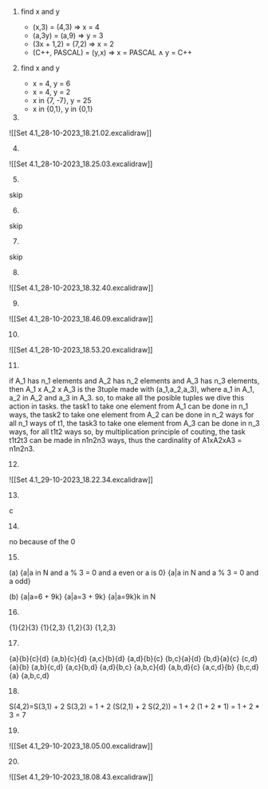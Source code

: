 1. find x and y
	- (x,3) = (4,3) => x = 4
	- (a,3y) = (a,9) => y = 3
	- (3x + 1,2) = (7,2) => x = 2
	- (C++, PASCAL) = (y,x) => x = PASCAL $\land$ y = C++

2. find x and y
	- x = 4, y = 6
	- x = 4, y = 2
	- x in {7, -7}, y = 25
	- x in {0,1}, y in {0,1}

3.
![[Set 4.1_28-10-2023_18.21.02.excalidraw]]

4.
![[Set 4.1_28-10-2023_18.25.03.excalidraw]]

5.
skip

6.
skip

7.
skip

8.
![[Set 4.1_28-10-2023_18.32.40.excalidraw]]

9.
![[Set 4.1_28-10-2023_18.46.09.excalidraw]]

10.

![[Set 4.1_28-10-2023_18.53.20.excalidraw]]

11.
if A_1 has n_1 elements and A_2 has n_2 elements and A_3 has n_3 elements, then A_1 x A_2 x A_3 is the 3tuple made with (a_1,a_2,a_3), where a_1 in A_1, a_2 in A_2 and a_3 in A_3. so, to make all the posible tuples we dive this action in tasks.
the task1 to take one element from A_1 can be done in n_1 ways,
the task2 to take one element from A_2 can be done in n_2 ways for all n_1 ways of t1,
the task3 to take one element from A_3 can be done in n_3 ways, for all t1t2 ways so,
by multiplication principle of couting, the task t1t2t3 can be made in n1n2n3 ways, thus the cardinality of A1xA2xA3 = n1n2n3.

12.
![[Set 4.1_29-10-2023_18.22.34.excalidraw]]

13.
c

14.
no because of the 0

15.
(a)
{a|a in N and a % 3 = 0 and a even or a is 0}
{a|a in N and a % 3 = 0 and a odd}

(b)
{a|a=6 + 9k}
{a|a=3 + 9k}
{a|a=9k}k in N

16.
{1}{2}{3}
{1}{2,3}
{1,2}{3}
{1,2,3}

17.
{a}{b}{c}{d}
{a,b}{c}{d}
{a,c}{b}{d}
{a,d}{b}{c}
{b,c}{a}{d}
{b,d}{a}{c}
{c,d}{a}{b}
{a,b}{c,d}
{a,c}{b,d}
{a,d}{b,c}
{a,b,c}{d}
{a,b,d}{c}
{a,c,d}{b}
{b,c,d}{a}
{a,b,c,d}

18.
S(4,2)=S(3,1) + 2 S(3,2) = 1 + 2 (S(2,1) + 2 S(2,2)) = 1 + 2 (1 + 2 * 1) = 1 + 2 * 3 = 7

19.
![[Set 4.1_29-10-2023_18.05.00.excalidraw]]

20.
![[Set 4.1_29-10-2023_18.08.43.excalidraw]]